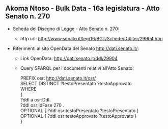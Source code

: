 ## Akoma Ntoso - Bulk Data - 16a legislatura - Atto Senato n. 270 ##

* Scheda del Disegno di Legge - Atto Senato n. 270:
	* http url: http://www.senato.it/leg/16/BGT/Schede/Ddliter/29904.htm

* Riferimenti al sito OpenData del Senato http://dati.senato.it/:
	* Link OpenData: http://dati.senato.it/ddl/29904
	* Query SPARQL per i documenti relativi all'Atto Senato:

        PREFIX osr: <http://dati.senato.it/osr/>  
		SELECT DISTINCT ?testoPresentato ?testoApprovato  
		WHERE  
		{  
		    ?ddl a osr:Ddl.  
		    ?ddl osr:idFase 270 .  
		    OPTIONAL { ?ddl osr:testoPresentato ?testoPresentato }  
		    OPTIONAL { ?ddl osr:testoApprovato ?testoApprovato }  
		}
		
